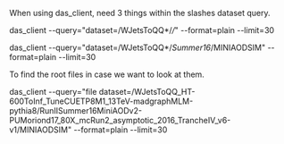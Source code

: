 When using das_client, need 3 things within the slashes dataset query. 

das_client --query="dataset=/WJetsToQQ*/*/*" --format=plain --limit=30

das_client --query="dataset=/WJetsToQQ*/*Summer16*/MINIAODSIM" --format=plain --limit=30


To find the root files in case we want to look at them.

  das_client --query="file dataset=/WJetsToQQ_HT-600ToInf_TuneCUETP8M1_13TeV-madgraphMLM-pythia8/RunIISummer16MiniAODv2-PUMoriond17_80X_mcRun2_asymptotic_2016_TrancheIV_v6-v1/MINIAODSIM" --format=plain --limit=30

